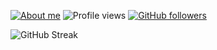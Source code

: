 [![About me](https://img.shields.io/badge/GitHub-Click_me-blue)](https://api.github.com/users/peppapig13132)
![Profile views](https://komarev.com/ghpvc/?username=peppapig13132&color=blue)
[![GitHub followers](https://img.shields.io/github/followers/peppapig13132?style=flat&logo=github)](https://github.com/peppapig13132?tab=followers)

![GitHub Streak](https://github-readme-streak-stats.herokuapp.com?user=peppapig13132)
